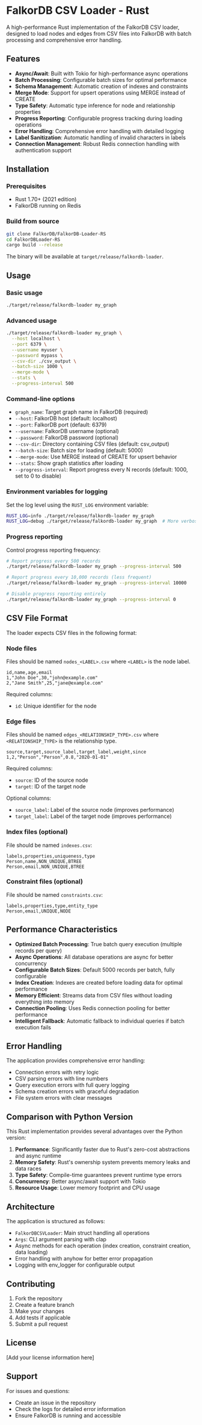 # FalkorDB CSV Loader - Rust

A high-performance Rust implementation of the FalkorDB CSV loader, designed to load nodes and edges from CSV files into FalkorDB with batch processing and comprehensive error handling.

## Features

- **Async/Await**: Built with Tokio for high-performance async operations
- **Batch Processing**: Configurable batch sizes for optimal performance
- **Schema Management**: Automatic creation of indexes and constraints
- **Merge Mode**: Support for upsert operations using MERGE instead of CREATE
- **Type Safety**: Automatic type inference for node and relationship properties
- **Progress Reporting**: Configurable progress tracking during loading operations
- **Error Handling**: Comprehensive error handling with detailed logging
- **Label Sanitization**: Automatic handling of invalid characters in labels
- **Connection Management**: Robust Redis connection handling with authentication support

## Installation

### Prerequisites

- Rust 1.70+ (2021 edition)
- FalkorDB running on Redis

### Build from source

```bash
git clone FalkorDB/FalkorDB-Loader-RS
cd FalkorDBLoader-RS
cargo build --release
```

The binary will be available at `target/release/falkordb-loader`.

## Usage

### Basic usage

```bash
./target/release/falkordb-loader my_graph
```

### Advanced usage

```bash
./target/release/falkordb-loader my_graph \
  --host localhost \
  --port 6379 \
  --username myuser \
  --password mypass \
  --csv-dir ./csv_output \
  --batch-size 1000 \
  --merge-mode \
  --stats \
  --progress-interval 500
```

### Command-line options

- `graph_name`: Target graph name in FalkorDB (required)
- `--host`: FalkorDB host (default: localhost)
- `--port`: FalkorDB port (default: 6379)
- `--username`: FalkorDB username (optional)
- `--password`: FalkorDB password (optional)
- `--csv-dir`: Directory containing CSV files (default: csv_output)
- `--batch-size`: Batch size for loading (default: 5000)
- `--merge-mode`: Use MERGE instead of CREATE for upsert behavior
- `--stats`: Show graph statistics after loading
- `--progress-interval`: Report progress every N records (default: 1000, set to 0 to disable)

### Environment variables for logging

Set the log level using the `RUST_LOG` environment variable:

```bash
RUST_LOG=info ./target/release/falkordb-loader my_graph
RUST_LOG=debug ./target/release/falkordb-loader my_graph  # More verbose
```

### Progress reporting

Control progress reporting frequency:

```bash
# Report progress every 500 records
./target/release/falkordb-loader my_graph --progress-interval 500

# Report progress every 10,000 records (less frequent)
./target/release/falkordb-loader my_graph --progress-interval 10000

# Disable progress reporting entirely
./target/release/falkordb-loader my_graph --progress-interval 0
```

## CSV File Format

The loader expects CSV files in the following format:

### Node files

Files should be named `nodes_<LABEL>.csv` where `<LABEL>` is the node label.

```csv
id,name,age,email
1,"John Doe",30,"john@example.com"
2,"Jane Smith",25,"jane@example.com"
```

Required columns:
- `id`: Unique identifier for the node

### Edge files

Files should be named `edges_<RELATIONSHIP_TYPE>.csv` where `<RELATIONSHIP_TYPE>` is the relationship type.

```csv
source,target,source_label,target_label,weight,since
1,2,"Person","Person",0.8,"2020-01-01"
```

Required columns:
- `source`: ID of the source node
- `target`: ID of the target node

Optional columns:
- `source_label`: Label of the source node (improves performance)
- `target_label`: Label of the target node (improves performance)

### Index files (optional)

File should be named `indexes.csv`:

```csv
labels,properties,uniqueness,type
Person,name,NON_UNIQUE,BTREE
Person,email,NON_UNIQUE,BTREE
```

### Constraint files (optional)

File should be named `constraints.csv`:

```csv
labels,properties,type,entity_type
Person,email,UNIQUE,NODE
```

## Performance Characteristics

- **Optimized Batch Processing**: True batch query execution (multiple records per query)
- **Async Operations**: All database operations are async for better concurrency
- **Configurable Batch Sizes**: Default 5000 records per batch, fully configurable
- **Index Creation**: Indexes are created before loading data for optimal performance
- **Memory Efficient**: Streams data from CSV files without loading everything into memory
- **Connection Pooling**: Uses Redis connection pooling for better performance
- **Intelligent Fallback**: Automatic fallback to individual queries if batch execution fails

## Error Handling

The application provides comprehensive error handling:

- Connection errors with retry logic
- CSV parsing errors with line numbers
- Query execution errors with full query logging
- Schema creation errors with graceful degradation
- File system errors with clear messages

## Comparison with Python Version

This Rust implementation provides several advantages over the Python version:

1. **Performance**: Significantly faster due to Rust's zero-cost abstractions and async runtime
2. **Memory Safety**: Rust's ownership system prevents memory leaks and data races
3. **Type Safety**: Compile-time guarantees prevent runtime type errors
4. **Concurrency**: Better async/await support with Tokio
5. **Resource Usage**: Lower memory footprint and CPU usage

## Architecture

The application is structured as follows:

- `FalkorDBCSVLoader`: Main struct handling all operations
- `Args`: CLI argument parsing with clap
- Async methods for each operation (index creation, constraint creation, data loading)
- Error handling with anyhow for better error propagation
- Logging with env_logger for configurable output

## Contributing

1. Fork the repository
2. Create a feature branch
3. Make your changes
4. Add tests if applicable
5. Submit a pull request

## License

[Add your license information here]

## Support

For issues and questions:
- Create an issue in the repository
- Check the logs for detailed error information
- Ensure FalkorDB is running and accessible
